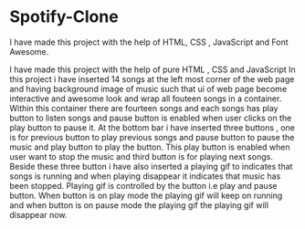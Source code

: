 # Spotify-Clone
I have made this project with the help of HTML, CSS , JavaScript and Font Awesome.

I have made this project with the help of pure HTML , CSS and JavaScript 
In this project i have inserted 14 songs at the left most corner of the web page and having background image of music 
such that ui of web page become interactive and awesome look and wrap all fouteen songs in a container. Within this 
container there are fourteen songs and each songs has play button to listen songs and pause button is enabled when user
clicks on the play button to pause it. At the bottom bar i have inserted three buttons , one is for previous button to 
play previous songs and pause button to pause the music and play button to play the button. This play button is enabled
when user want to stop the music and third button is for playing next songs. Beside these three button i have also 
inserted a playing gif to indicates that songs is running and when playing disappear it indicates that music has been 
stopped. Playing gif is controlled by the button i.e play and pause button. When button is on play mode the playing gif
will keep on running and when button is on pause mode the playing gif the playing gif will disappear now.
